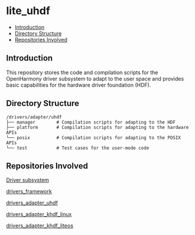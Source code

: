 # lite\_uhdf<a name="EN-US_TOPIC_0000001078170046"></a>

-   [Introduction](#section11660541593)
-   [Directory Structure](#section161941989596)
-   [Repositories Involved](#section1371113476307)

## Introduction<a name="section11660541593"></a>

This repository stores the code and compilation scripts for the OpenHarmony driver subsystem to adapt to the user space and provides basic capabilities for the hardware driver foundation \(HDF\).

## Directory Structure<a name="section161941989596"></a>

```
/drivers/adapter/uhdf
├── manager        # Compilation scripts for adapting to the HDF
├── platform       # Compilation scripts for adapting to the hardware APIs
└── posix          # Compilation scripts for adapting to the POSIX APIs
└── test           # Test cases for the user-mode code
```

## Repositories Involved<a name="section1371113476307"></a>

[Driver subsystem](https://gitee.com/openharmony/docs/blob/master/en/readme/driver-subsystem.md)

[drivers\_framework](https://gitee.com/openharmony/drivers_framework/blob/master/README.md)

[drivers\_adapter\_uhdf](https://gitee.com/openharmony/drivers_adapter/blob/master/uhdf/README_zh.md)

[drivers\_adapter\_khdf\_linux](https://gitee.com/openharmony/drivers_adapter_khdf_linux/blob/master/README.md)

[drivers\_adapter\_khdf\_liteos](https://gitee.com/openharmony/drivers_adapter_khdf_liteos/blob/master/README.md)

